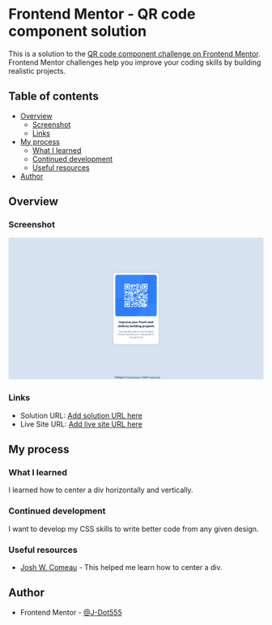 # Frontend Mentor - QR code component solution

This is a solution to the [QR code component challenge on Frontend Mentor](https://www.frontendmentor.io/challenges/qr-code-component-iux_sIO_H). Frontend Mentor challenges help you improve your coding skills by building realistic projects. 

## Table of contents

- [Overview](#overview)
  - [Screenshot](#screenshot)
  - [Links](#links)
- [My process](#my-process)
  - [What I learned](#what-i-learned)
  - [Continued development](#continued-development)
  - [Useful resources](#useful-resources)
- [Author](#author)

## Overview

### Screenshot

![My solution](screenshot.png)

### Links

- Solution URL: [Add solution URL here](https://www.frontendmentor.io/solutions/qr-code-component-using-css-box-model-Fw9kOfyd8l)
- Live Site URL: [Add live site URL here](https://j-dot555.github.io/qr-code-component-solution/)

## My process

### What I learned

I learned how to center a div horizontally and vertically.

### Continued development

I want to develop my CSS skills to write better code from any given design.

### Useful resources

- [Josh W. Comeau](https://www.joshwcomeau.com/css/center-a-div/) - This helped me learn how to center a div.

## Author

- Frontend Mentor - [@J-Dot555](https://www.frontendmentor.io/profile/J-Dot555)